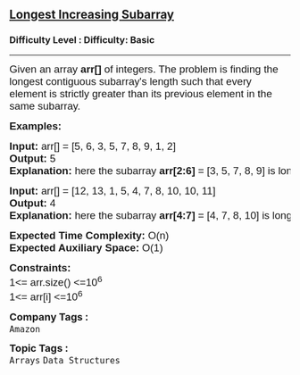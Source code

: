 <h2><a href="https://www.geeksforgeeks.org/problems/longest-increasing-subarray3811/1?itm_source=geeksforgeeks&itm_medium=article&itm_campaign=practice_card">Longest Increasing Subarray</a></h2><h3>Difficulty Level : Difficulty: Basic</h3><hr><div class="problems_problem_content__Xm_eO"><p><span style="font-family: arial, helvetica, sans-serif; font-size: 14pt;">Given an array <strong>arr[]</strong> of integers. The problem is finding the longest contiguous subarray's length such that every element is strictly greater than its previous element in the same subarray.</span></p>
<p><span style="font-family: arial, helvetica, sans-serif; font-size: 14pt;"><strong>Examples:</strong></span></p>
<pre><span style="font-family: arial, helvetica, sans-serif; font-size: 14pt;"><strong>Input: </strong>arr[] = [5, 6, 3, 5, 7, 8, 9, 1, 2]
<strong>Output: </strong>5<br><strong>Explanation: </strong>here the subarray <strong>arr[2:6]</strong> = [3, 5, 7, 8, 9] is longest subarray to follow strictly increasing order.</span></pre>
<pre><span style="font-family: arial, helvetica, sans-serif; font-size: 14pt;"><strong>Input: </strong>arr[] = [12, 13, 1, 5, 4, 7, 8, 10, 10, 11]
<strong>Output: </strong>4<br></span><strong style="font-family: arial, helvetica, sans-serif; font-size: 14pt;">Explanation: </strong><span style="font-family: arial, helvetica, sans-serif; font-size: 14pt;">here the subarray </span><strong style="font-family: arial, helvetica, sans-serif; font-size: 14pt;">arr[4:7]</strong><span style="font-family: arial, helvetica, sans-serif; font-size: 14pt;"> = [4, 7, 8, 10] is longest subarray to follow strictly increasing order.</span></pre>
<p><span style="font-family: arial, helvetica, sans-serif; font-size: 14pt;"><strong>Expected Time Complexity:</strong> O(n)<br><strong>Expected Auxiliary Space:</strong> O(1)</span></p>
<p><span style="font-family: arial, helvetica, sans-serif; font-size: 14pt;"><strong>Constraints:</strong> </span><br><span style="font-family: arial, helvetica, sans-serif; font-size: 14pt;">1&lt;= arr.size() &lt;=10<sup>6</sup><br>1&lt;= arr[i] &lt;=10<sup>6</sup></span></p></div><p><span style=font-size:18px><strong>Company Tags : </strong><br><code>Amazon</code>&nbsp;<br><p><span style=font-size:18px><strong>Topic Tags : </strong><br><code>Arrays</code>&nbsp;<code>Data Structures</code>&nbsp;